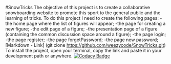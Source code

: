 #SnowTricks
The objective of this project is to create a collaborative snowboarding website to promote this sport to the general public and the learning of tricks.
To do this project I need to create the following pages:
    -the home page where the list of figures will appear;
    -the page for creating a new figure;
    -the edit page of a figure;
    -the presentation page of a figure (containing the common discussion space around a figure);
    -the page login; 
    -the page register;
    -the page forgetPassword;
    -the page new password; 
[Markdown - Link] (git clone https://github.com/weezycode/SnowTricks.git)
To install the project, open your terminal, copy the link and paste it in your development path or anywhere.
[![Codacy Badge](https://app.codacy.com/project/badge/Grade/9aa560c308764b34b5bcba84f86170d6)](https://www.codacy.com/gh/weezycode/SnowTricks/dashboard?utm_source=github.com&amp;utm_medium=referral&amp;utm_content=weezycode/SnowTricks&amp;utm_campaign=Badge_Grade)

